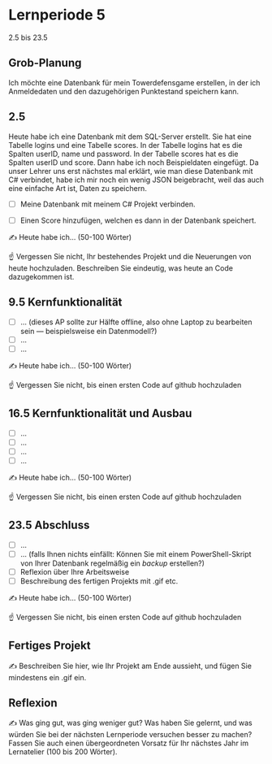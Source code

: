 # Lernperiode 5

2.5 bis 23.5

## Grob-Planung
Ich möchte eine Datenbank für mein Towerdefensgame erstellen, in der ich Anmeldedaten und den dazugehörigen Punktestand speichern kann. 

## 2.5
Heute habe ich eine Datenbank mit dem SQL-Server erstellt. Sie hat eine Tabelle logins und eine Tabelle scores. In der Tabelle logins hat es die Spalten userID, name und password. In der Tabelle scores hat es die Spalten userID und score. Dann habe ich noch Beispieldaten eingefügt. Da unser Lehrer uns erst nächstes mal erklärt, wie man diese Datenbank mit C# verbindet, habe ich mir noch ein wenig JSON beigebracht, weil das auch eine einfache Art ist, Daten zu speichern.

- [ ] Meine Datenbank mit meinem C# Projekt verbinden.
- [ ] Einen Score hinzufügen, welchen es dann in der Datenbank speichert.
      

✍️ Heute habe ich... (50-100 Wörter)

☝️ Vergessen Sie nicht, Ihr bestehendes Projekt und die Neuerungen von heute hochzuladen. Beschreiben Sie eindeutig, was heute an Code dazugekommen ist.

## 9.5 Kernfunktionalität

- [ ] ... (dieses AP sollte zur Hälfte offline, also ohne Laptop zu bearbeiten sein — beispielsweise ein Datenmodell?)
- [ ] ...
- [ ] ...

✍️ Heute habe ich... (50-100 Wörter)

☝️ Vergessen Sie nicht, bis einen ersten Code auf github hochzuladen

## 16.5 Kernfunktionalität und Ausbau

- [ ] ...
- [ ] ...
- [ ] ...
- [ ] ...

✍️ Heute habe ich... (50-100 Wörter)

☝️ Vergessen Sie nicht, bis einen ersten Code auf github hochzuladen

## 23.5 Abschluss

- [ ] ...
- [ ] ... (falls Ihnen nichts einfällt: Können Sie mit einem PowerShell-Skript von Ihrer Datenbank regelmäßig ein *backup* erstellen?)
- [ ] Reflexion über Ihre Arbeitsweise
- [ ] Beschreibung des fertigen Projekts mit .gif etc.

✍️ Heute habe ich... (50-100 Wörter)

☝️ Vergessen Sie nicht, bis einen ersten Code auf github hochzuladen

## Fertiges Projekt

✍️ Beschreiben Sie hier, wie Ihr Projekt am Ende aussieht, und fügen Sie mindestens ein .gif ein.

## Reflexion

✍️ Was ging gut, was ging weniger gut? Was haben Sie gelernt, und was würden Sie bei der nächsten Lernperiode versuchen besser zu machen? Fassen Sie auch einen übergeordneten Vorsatz für Ihr nächstes Jahr im Lernatelier (100 bis 200 Wörter).
